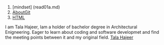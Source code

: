 


1. [mindset] (read01a.md)
2. [AboutGit](read02b.md)
3. [HTML](read03a.md)

I am Tala Hajeer, Iam a holder of bachelor degree in Architectural Enigneering. Eager to learn about coding and software developmet and find the meeting points between it and my original field.
[Tala Hajeer](https://github.com/talahajeer) 
